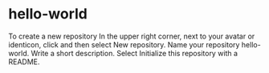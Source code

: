 # hello-world
To create a new repository      In the upper right corner, next to your avatar or identicon, click   and then select New repository. Name your repository hello-world. Write a short description. Select Initialize this repository with a README.
